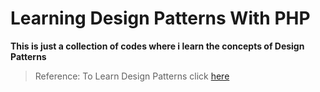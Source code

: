 # Learning Design Patterns With PHP


**This is just a collection of codes where i learn the concepts of Design Patterns**


> Reference: To Learn Design Patterns click [here](https://refactoring.guru/design-patterns/)